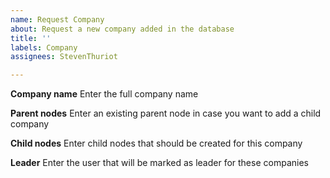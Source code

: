 ```yaml
---
name: Request Company
about: Request a new company added in the database
title: ''
labels: Company
assignees: StevenThuriot

---
```


**Company name**
Enter the full company name

**Parent nodes**
Enter an existing parent node in case you want to add a child company

**Child nodes**
Enter child nodes that should be created for this company

**Leader**
Enter the user that will be marked as leader for these companies
